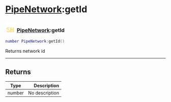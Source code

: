 # [PipeNetwork](../pipenetwork/README.md):getId

### <img src="../../.gitbook/assets/shared.png" width="32" height="32" /> [PipeNetwork](../pipenetwork/README.md):getId

```lua
number PipeNetwork:getId()
```

Returns network id<br>

-----------------
## Returns

| Type   | Description |
| ------ | ----------: |
| number | No description |
